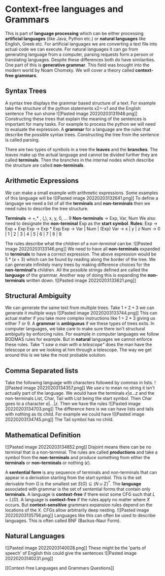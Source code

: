 # Context-free languages and Grammars
This is part of **language processing** which can be either processing **artificial languages** (like Java, Python etc.) or **natural languages** like English, Greek etc. For artificial languages we are converting a text file into actual code we can execute. For natural languages it can go from generating language from a computer, parsing requests form a person or translating languages. Despite these differences both do have similarities. One part of this is **generative grammar**. This field was brought into the modern world by Noam Chomsky. We will cover a theory called **context-free grammars**.

## Syntax Trees
A syntax tree displays the grammar based structure of a text. For example take the structure of the python statements x2=-x1 and the English sentence The sun shone
![[Pasted image 20220203131948.png]]
Constructing these trees that explain the meaning of the sentences is important for many tasks. For example to process the python we will need to evaluate the expression. A **grammar** for a language are the rules that describe the possible syntax trees. Constructing the tree from the sentence is called parsing.

There are two types of symbols in a tree the **leaves** and the **branches**. The leaves make up the actual language and cannot be divided further they are called **terminals**. Then the branches in the internal nodes which describe the structure are called **non-terminals**.

## Arithmetic Expressions
We can make a small example with arithmetic expressions. Some examples of this language will be
![[Pasted image 20220203132641.png]]
To define a language we need a list of all the **terminals** and **non-terminals** then we need rules to describe the tree structure.

**Terminals** -> +,* , (,), x, y, 0, … 9
**Non-terminals** -> Exp, Var, Num
We also need to designate the **non-terminal** Exp as the **start symbol**.
**Rules**: 
	Exp -> Exp + Exp
	Exp -> Exp * Exp
	Exp -> Var | Num | (Exp)
	Var -> x | y | z
	Num -> 0 | 1 | 2 | 3 | 4 | 5 | 6 | 7 | 8 | 9

The rules describe what the children of a *non-terminal* can be.
![[Pasted image 20220203133146.png]]
We need to have all **non-terminals** expanded to **terminals** to have a correct expression. The above expression would be $5*(x+3)$ which can be found by reading along the border of the tree. We can generate infinitely many trees by making difference choices for the **non-terminal's** children. All the possible strings defined are called the **language** of the grammar. Another way of doing this is expanding the **non-terminals** written down.
![[Pasted image 20220203133621.png]]

## Structural Ambiguity
We can generate the same text from multiple trees. Take $1+2+3$ we can generate it multiple ways
![[Pasted image 20220203133744.png]]
This can actual matter if you take more complex instructions like $1+2*3$ giving us either $7$ or $9$. A **grammar** is **ambiguous** if we these types of trees exits. In computer languages, we take care to make sure there isn't structural ambiguity by enforcing rules. For example in computer languages we follow BODMAS rules for example. But in **natural** languages we cannot enforce these rules. Take *"I saw a man with a telescope"* does the man have the telescope or are we looking at him through a telescope. The way we get around this is we take the most probable solution.

## Comma Separated lists
Take the following language with characters followed by commas in lists.
![[Pasted image 20220203134357.png]]
We use $\epsilon$ to mean no string it isn't actually part of the language. We would have the terminals $\epsilon|a...z$ and the non-terminals List, Char, Tail with List being the start symbol. Then Char goes to a character $a|...|z$. Then we have the rules 
![[Pasted image 20220203134703.png]]
The difference here is we can have lists and tails with nothing as its child. For example we could have
![[Pasted image 20220203134745.png]]
The Tail symbol has no child.

## Mathematical Definition
![[Pasted image 20220203134852.png]]
Disjoint means there can be no terminal that is a non-terminal. The rules are called **productions** and take a symbol from the **non-terminals** and produce something from either the **terminals** or **non-terminals** or nothing ($\epsilon$).

A **sentential form** is any sequence of terminals and non-terminals that can appear in a derivation starting from the start symbol. This is the set derivable from $G$ is the smallest set $S(G)\subseteq (N\cup\Sigma)^*$. The **language** associated with grammar is the set of sentential forms that contain only **terminals**. A language is **context-free** if there exist some CFG such that $L=L(G)$. A language is **context-free** if the rules apply no matter where $X$ occurs. But **context-sensitive** grammars expansion rules depend on the locations of the $X$. CFGs allow arbitrarily deep nesting.
![[Pasted image 20220203135756.png]]
Languages like this can often be used to describe languages. This is often called BNF (Backus-Naur Form).

## Natural Languages
![[Pasted image 20220203140028.png]]
These might be the 'parts of speech'  of English this could give the sentences
![[Pasted image 20220203140231.png]]

[[Context-free Languages and Grammars Questions]]